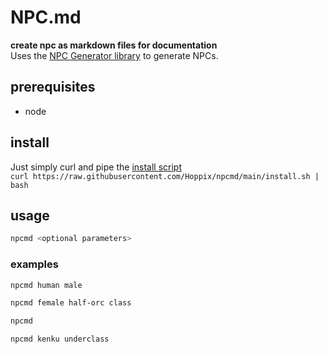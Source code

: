# NPC.md

**create npc as markdown files for documentation**  
Uses the [NPC Generator library](https://github.com/Cellule/npc-generator) to generate NPCs.

## prerequisites
- node

## install
Just simply curl and pipe the [install script](install.sh)     
``
curl https://raw.githubusercontent.com/Hoppix/npcmd/main/install.sh | bash
``


## usage

```sh
npcmd <optional parameters>
```

### examples
```sh
npcmd human male
```

```sh
npcmd female half-orc class
```

```sh
npcmd 
```

```sh
npcmd kenku underclass
```





